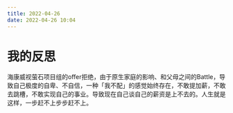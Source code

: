 ```yaml
---
title: 2022-04-26
date: 2022-04-26 10:04
---
```



# 我的反思

海康威视萤石项目组的offer拒绝，由于原生家庭的影响、和父母之间的Battle，导致自己极度的自卑、不自信，一种「我不配」的感觉始终存在，不敢提加薪，不敢去跳槽，不敢实现自己的事业。导致现在自己谈自己的薪资是上不去的。人生就是这样，一步赶不上步步赶不上。

